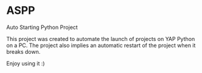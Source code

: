 # ASPP
Auto Starting Python Project

This project was created to automate the launch of projects on YAP Python on a PC. The project also implies an automatic restart of the project when it breaks down.

Enjoy using it :)
